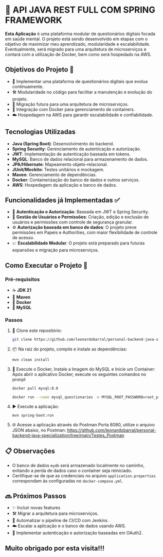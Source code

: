 # 🌟 API JAVA REST FULL COM SPRING FRAMEWORK

**Esta Aplicação** é uma plataforma modular de questionários digitais focada em saúde mental. O projeto está sendo desenvolvido em etapas com o objetivo de maximizar meu aprendizado, modularidade e escalabilidade. Eventualmente, será migrado para uma arquitetura de microserviços e contará com a utilização de Docker, bem como será hospedado na AWS.

## Objetivos do Projeto 🎯

- 📝 Implementar uma plataforma de questionários digitais que evolua continuamente.
- 🛠️ Modularidade no código para facilitar a manutenção e evolução do projeto.
- 🔄 Migração futura para uma arquitetura de microserviços.
- 🐳 Integração com Docker para gerenciamento de containers.
- ☁️ Hospedagem na AWS para garantir escalabilidade e confiabilidade.

## Tecnologias Utilizadas 

- **Java (Spring Boot)**: Desenvolvimento do backend.
- **Spring Security**: Gerenciamento de autenticação e autorização.
- **JWT**: Implementação de autenticação baseada em tokens.
- **MySQL**: Banco de dados relacional para armazenamento de dados.
- **JPA/Hibernate**: Mapeamento objeto-relacional.
- **JUnit/Mockito**: Testes unitários e mockagem.
- **Maven**: Gerenciamento de dependências.
- **Docker**: Containerização do banco de dados e outros serviços.
- **AWS**: Hospedagem da aplicação e banco de dados.


## Funcionalidades já Implementadas ✅

- 🔐 **Autenticação e Autorização**: Baseada em JWT e Spring Security.
- 👥 **Gestão de Usuários e Permissões**: Criação, edição e exclusão de usuários e permissões com controle de segurança granular.
- ⚙️ **Autorização baseada em banco de dados**: O projeto preve permissões em Papeis e Authorities, com maior flexibilidade de controle de acesso.
- 📈 **Escalabilidade Modular**: O projeto está preparado para futuras expansões e migração para microserviços.

## Como Executar o Projeto 🚀

### Pré-requisitos

- ☕ **JDK 21**
- 🐘 **Maven**
- 🐳 **Docker**
- 💾 **MySQL**

### Passos

1. 📂 Clone este repositório:
   ```bash
   git clone https://github.com/leonardobarral/personal-backend-java-specialization.git
   ```
   
2. 📦 Na raiz do projeto, compile e instale as dependências:
   ```bash
   mvn clean install
   ```

3. 🐳 Execute o Docker, Instale a Imagem do MySQL e Inicie um Container:
    Após abrir o aplicativo Docker, execute os seguintes comandos no pronpt
    ```bash
    docker pull mysql:8.0
    ```
    ```bash
    docker run --name mysql_questionaries -e MYSQL_ROOT_PASSWORD=root_password -e MYSQL_DATABASE=mydb -p 3306:3306 -d mysql:8.0
    ```
5. ▶️ Execute a aplicação:
   ```bash
   mvn spring-boot:run
   ```
6. 🌐 Acesse a aplicação através do Postman Porta 8080, utilize o arquivo JSON abaixo, no Postman:
https://github.com/leonardobarral/personal-backend-java-specialization/tree/main/Testes_Postman

## 📋 Observações

- O banco de dados `mydb` será armazenado localmente no caminho, evitando a perda de dados caso o container seja reiniciado.
- Certifique-se de que as credenciais no arquivo `application.properties` correspondam às configuradas no `docker-compose.yml`.

## 🔜 Próximos Passos

- ✨ Incluir novas features
- 🛠️ Migrar a arquitetura para microserviços.
- 🔄 Automatizar o pipeline de CI/CD com Jenkins.
- ☁️ Escalar a aplicação e o banco de dados usando AWS.
- 🔐 Implementar autenticação e autorização baseadas em OAuth2.


## Muito obrigado por esta visita!!!

    
